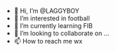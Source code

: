 - 👋 Hi, I’m @LAGGYBOY
- 👀 I’m interested in football
- 🌱 I’m currently learning FIB
- 💞️ I’m looking to collaborate on ...
- 📫 How to reach me wx

<!---
LAGGYBOY/LAGGYBOY is a ✨ special ✨ repository because its `README.md` (this file) appears on your GitHub profile.
You can click the Preview link to take a look at your changes.
--->
